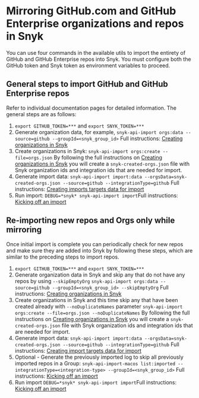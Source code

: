 # Mirroring GitHub.com and GitHub Enterprise organizations and repos in Snyk

You can use four commands in the available utils to import the entirety of GitHub and GitHub Enterprise repos into Snyk. You must configure both the GitHub token and Snyk token as environment variables to proceed.

## General steps to import GitHub and GitHub Enterprise repos

Refer to individual documentation pages for detailed information. The general steps are as follows:

1. `export GITHUB_TOKEN=***` and `export SNYK_TOKEN=***`
2. Generate organization data, for example, `snyk-api-import orgs:data --source=github --groupId=<snyk_group_id>` Full instructions: [Creating organizations in Snyk](creating-organizations-in-snyk.md)
3. Create organizations in Snyk: `snyk-api-import orgs:create --file=orgs.json` By following the full instructions on [Creating organizations in Snyk](creating-organizations-in-snyk.md) you will create a `snyk-created-orgs.json` file with Snyk organization ids and integration ids that are needed for import.
4. Generate import data: `snyk-api-import import:data --orgsData=snyk-created-orgs.json --source=github --integrationType=github` Full instructions: [Creating imports targets data for import](creating-import-targets-data-for-import-command.md)
5. Run import: `DEBUG=*snyk* snyk-api-import import`Full instructions: [Kicking off an import](kicking-off-an-import.md)

## Re-importing new repos and Orgs only while mirroring

Once initial import is complete you can periodically check for new repos and make sure they are added into Snyk by following these steps, which are similar to the preceding steps to import repos.

1. `export GITHUB_TOKEN=***` and `export SNYK_TOKEN=***`
2. Generate organization data in Snyk and skip any that do not have any repos by using `--skipEmptyOrg` `snyk-api-import orgs:data --source=github --groupId=<snyk_group_id> --skipEmptyOrg` Full instructions: [Creating organizations in Snyk](creating-organizations-in-snyk.md)
3. Create organizations in Snyk and this time skip any that have been created already with `--noDuplicateNames` parameter `snyk-api-import orgs:create --file=orgs.json --noDuplicateNames` By following the full instructions on [Creating organizations in Snyk](creating-organizations-in-snyk.md) you will create a `snyk-created-orgs.json` file with Snyk organization ids and integration ids that are needed for import.
4. Generate import data: `snyk-api-import import:data --orgsData=snyk-created-orgs.json --source=github --integrationType=github` Full instructions: [Creating import targets data for import](creating-import-targets-data-for-import-command.md)
5. Optional - Generate the previously imported log to skip all previously imported repos in a Group: `snyk-api-import-macos list:imported --integrationType=<integration-type> --groupId=<snyk_group_id>` Full instructions: [Kicking off an import](kicking-off-an-import.md)
6. Run import `DEBUG=*snyk* snyk-api-import import`Full instructions: [Kicking off an import](kicking-off-an-import.md)
